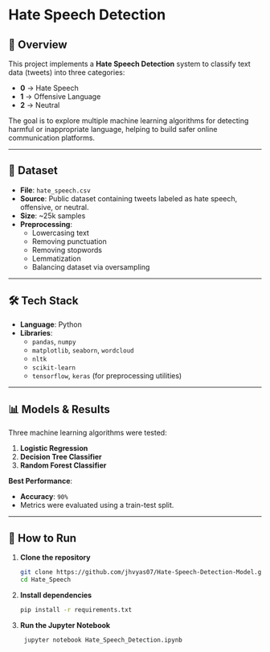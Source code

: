 # Hate Speech Detection

## 📌 Overview
This project implements a **Hate Speech Detection** system to classify text data (tweets) into three categories:
- **0** → Hate Speech  
- **1** → Offensive Language  
- **2** → Neutral  

The goal is to explore multiple machine learning algorithms for detecting harmful or inappropriate language, helping to build safer online communication platforms.

---

## 📂 Dataset
- **File**: `hate_speech.csv`  
- **Source**: Public dataset containing tweets labeled as hate speech, offensive, or neutral.  
- **Size**: ~25k samples  
- **Preprocessing**:
  - Lowercasing text
  - Removing punctuation
  - Removing stopwords
  - Lemmatization
  - Balancing dataset via oversampling

---

## 🛠 Tech Stack
- **Language**: Python  
- **Libraries**:
  - `pandas`, `numpy`
  - `matplotlib`, `seaborn`, `wordcloud`
  - `nltk`
  - `scikit-learn`
  - `tensorflow`, `keras` (for preprocessing utilities)

---

## 📊 Models & Results
Three machine learning algorithms were tested:
1. **Logistic Regression**
2. **Decision Tree Classifier**
3. **Random Forest Classifier**

**Best Performance**:  
- **Accuracy**: `90%`
- Metrics were evaluated using a train-test split.

---

## 🚀 How to Run
1. **Clone the repository**
   ```bash
   git clone https://github.com/jhvyas07/Hate-Speech-Detection-Model.git
   cd Hate_Speech
   ```
   
2. **Install dependencies**
   ```bash
   pip install -r requirements.txt
   ```

4. **Run the Jupyter Notebook**
   ```bash
    jupyter notebook Hate_Speech_Detection.ipynb
   ```
